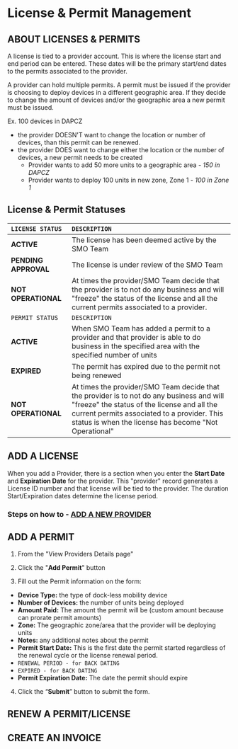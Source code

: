 # License & Permit Management

## ABOUT LICENSES & PERMITS

A license is tied to a provider account. This is where the license start and end period can be entered. These dates will be the primary start/end dates to the permits associated to the provider.

A provider can hold multiple permits. A permit must be issued if the provider is choosing to deploy devices in a different geographic area. If they decide to change the amount of devices and/or the geographic area a new permit must be issued.

Ex. 100 devices in DAPCZ

* the provider DOESN'T want to change the location or number of devices, than this permit can be renewed.
* the provider DOES want to change either the location or the number of devices, a new permit needs to be created
  * Provider wants to add 50 more units to a geographic area - _150 in DAPCZ_
  * Provider wants to deploy 100 units in new zone, Zone 1 - _100 in Zone 1_

## **License & Permit Statuses**

| `LICENSE STATUS` | `DESCRIPTION` |
| :--- | :--- |
| **ACTIVE** | The license has been deemed active by the SMO Team  |
| **PENDING APPROVAL** | The license is under review of the SMO Team |
| **NOT OPERATIONAL** | At times the provider/SMO Team decide that the provider is to not do any business and will "freeze" the status of the license and all the current permits associated to a provider. |
| `PERMIT STATUS` | `DESCRIPTION` |
| **ACTIVE** | When SMO Team has added a permit to a provider and that provider is able to do business in the specified area with the specified number of units |
| **EXPIRED** | The permit has expired due to the permit not being renewed |
| **NOT OPERATIONAL** | At times the provider/SMO Team decide that the provider is to not do any business and will "freeze" the status of the license and all the current permits associated to a provider. This status is when the license has become "Not Operational" |

## ADD A LICENSE

When you add a Provider, there is a section when you enter the **Start Date** and **Expiration Date** for the provider. This "provider" record generates a License ID number and that license will be tied to the provider. The duration Start/Expiration dates determine the license period. 

### Steps on how to - [ADD A NEW PROVIDER](https://atd-dts.gitbook.io/atd-knack-operations/shared-mobility-operations/application-overview#add-a-new-provider)

## ADD A PERMIT

1. From the "View Providers Details page"

2. Click the "**Add Permit**" button

3. Fill out the Permit information on the form:

* **Device Type:** the type of dock-less mobility device
* **Number of Devices:** the number of units being deployed 
* **Amount Paid:** The amount the permit will be \(custom amount because can prorate permit amounts\)
* **Zone:** The geographic zone/area that the provider will be deploying units
* **Notes:** any additional notes about the permit
* **Permit Start Date:** This is the first date the permit started regardless of the renewal cycle or the license renewal period.
* `RENEWAL PERIOD - for BACK DATING`
* `EXPIRED - for BACK DATING`
* **Permit Expiration Date:** The date the permit should expire

4. Click the “**Submit**” button to submit the form.

## RENEW A PERMIT/LICENSE



## CREATE AN INVOICE

